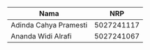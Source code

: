 | Nama                          | NRP        |
|-------------------------------|------------|
| Adinda Cahya Pramesti | 5027241117 |
| Ananda Widi Alrafi            | 5027241067 |
